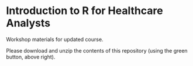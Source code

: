 # Introduction to R for Healthcare Analysts
Workshop materials for updated course.

Please download and unzip the contents of this repository (using the green button, above right).
